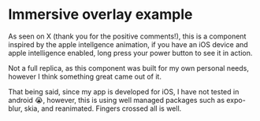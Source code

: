 # Immersive overlay example

As seen on X (thank you for the positive comments!), this is a component inspired by the apple intellgence animation, if you have an iOS device and apple intelligence enabled, long press your power button to see it in action.

Not a full replica, as this component was built for my own personal needs, however I think something great came out of it.

That being said, since my app is developed for iOS, I have not tested in android 😭, however, this is using well managed packages such as expo-blur, skia, and reanimated. Fingers crossed all is well.
